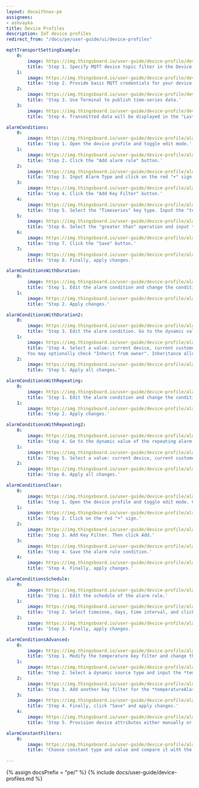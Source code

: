 ```yaml
---
layout: docwithnav-pe
assignees:
- ashvayka
title: Device Profiles
description: IoT device profiles
redirect_from: "/docs/pe/user-guide/ui/device-profiles"

mqttTransportSettingExample:
    0:
        image: https://img.thingsboard.io/user-guide/device-profile/device-profile-transport-setting-mqtt-example-1-pe.png
        title: 'Step 1. Specify MQTT device topic filter in the Device profile.'
    1:
        image: https://img.thingsboard.io/user-guide/device-profile/device-profile-transport-setting-mqtt-example-2-pe.png
        title: 'Step 2. Provide basic MQTT credentials for your device with the client id ‘c1’, username ‘t1’ and password ‘secret’.'
    2:
        image: https://img.thingsboard.io/user-guide/device-profile/device-profile-transport-setting-mqtt-example-3-pe.png
        title: 'Step 3. Use Terminal to publish time-series data.'
    3:
        image: https://img.thingsboard.io/user-guide/device-profile/device-profile-transport-setting-mqtt-example-4-pe.png
        title: 'Step 4. Transmitted data will be displayed in the "Last telemetry" tab of the device.'

alarmСonditions:
    0:
        image: https://img.thingsboard.io/user-guide/device-profile/alarm-example-1-step-1-pe.png
        title: 'Step 1. Open the device profile and toggle edit mode.'
    1:
        image: https://img.thingsboard.io/user-guide/device-profile/alarm-example-1-step-2-pe.png
        title: 'Step 2. Click the "Add alarm rule" button.'
    2:
        image: https://img.thingsboard.io/user-guide/device-profile/alarm-example-1-step-3-pe.png
        title: 'Step 3. Input Alarm Type and click on the red "+" sign.'
    3:
        image: https://img.thingsboard.io/user-guide/device-profile/alarm-example-1-step-4-pe.png
        title: 'Step 4. Click the "Add Key Filter" button.'
    4:
        image: https://img.thingsboard.io/user-guide/device-profile/alarm-example-1-step-5-pe.png
        title: 'Step 5. Select the "Timeseries" key type. Input the "temperature" key name. Change "Value type" to "Numeric". Click the "Add" button.'
    5:
        image: https://img.thingsboard.io/user-guide/device-profile/alarm-example-1-step-6-pe.png
        title: 'Step 6. Select the "greater than" operation and input the threshold value. Click "Add".'
    6:
        image: https://img.thingsboard.io/user-guide/device-profile/alarm-example-1-step-7-pe.png
        title: 'Step 7. Click the "Save" button.'
    7:
        image: https://img.thingsboard.io/user-guide/device-profile/alarm-example-1-step-8-pe.png
        title: 'Step 8. Finally, apply changes.'

alarmСonditionsWithDuration:
    0:
        image: https://img.thingsboard.io/user-guide/device-profile/alarm-example-2-step-1-pe.png
        title: 'Step 1. Edit the alarm condition and change the condition type to "Duration". Specify duration value and unit. Save the condition.'
    1:
        image: https://img.thingsboard.io/user-guide/device-profile/alarm-example-2-step-2-pe.png
        title: 'Step 2. Apply changes.'

alarmСonditionsWithDuration2:
    0:
        image: https://img.thingsboard.io/user-guide/device-profile/alarm-example-2-step-4-pe.png
        title: 'Step 3. Edit the alarm condition. Go to the dynamic value of the alarm delay by pressing the "Switch to dynamic value" button;'
    1:
        image: https://img.thingsboard.io/user-guide/device-profile/alarm-example-2-step-5-pe.png
        title: 'Step 4. Select a value: current device, current customer or current tenant. And specify the attribute from which the alarm threshold value will be taken.
        You may optionally check "Inherit from owner". Inheritance allows to take the threshold value from customer if it is not set on the device level. If the attribute value is not set on both device and customer levels, rule will take the value from the tenant attributes;'
    2:
        image: https://img.thingsboard.io/user-guide/device-profile/alarm-example-2-step-6-pe.png
        title: 'Step 5. Apply all changes.'

alarmСonditionsWithRepeating:
    0:
        image: https://img.thingsboard.io/user-guide/device-profile/alarm-example-3-step-1-pe.png
        title: 'Step 1. Edit the alarm condition and change the condition type to "Repeating". Specify "3" as "Count of events" to trigger the alarm. This value will be used by default, if no attribute is set for your device. Save the condition.'
    1:
        image: https://img.thingsboard.io/user-guide/device-profile/alarm-example-3-step-2-pe.png
        title: 'Step 2. Apply changes.'

alarmСonditionsWithRepeating2:
    0:
        image: https://img.thingsboard.io/user-guide/device-profile/alarm-example-3-step-3-pe.png
        title: 'Step 4. Go to the dynamic value of the repeating alarm condition by pressing the "Switch to dynamic value" button;'
    1:
        image: https://img.thingsboard.io/user-guide/device-profile/alarm-example-3-step-4-pe.png
        title: 'Step 5. Select a value: current device, current customer or current tenant. And specify the attribute from which the value will be taken, how many times the threshold value must be exceeded for an alarm to be triggered. You may optionally check "Inherit from owner". Inheritance allows to take the threshold value from customer if it is not set on the device level. If the attribute value is not set on both device and customer levels, rule will take the value from the tenant attributes;'
    2:
        image: https://img.thingsboard.io/user-guide/device-profile/alarm-example-3-step-5-pe.png
        title: 'Step 6. Apply all changes.'

alarmСonditionsClear:
    0:
        image: https://img.thingsboard.io/user-guide/device-profile/alarm-example-4-step-1-pe.png
        title: 'Step 1. Open the device profile and toggle edit mode. Click the "Add clear condition" button.'
    1:
        image: https://img.thingsboard.io/user-guide/device-profile/alarm-example-4-step-2-pe.png
        title: 'Step 2. Click on the red "+" sign.'
    2:
        image: https://img.thingsboard.io/user-guide/device-profile/alarm-example-4-step-3-pe.png
        title: 'Step 3. Add Key Filter. Then click Add.'
    3:
        image: https://img.thingsboard.io/user-guide/device-profile/alarm-example-4-step-4-pe.png
        title: 'Step 4. Save the alarm rule condition.'
    4:
        image: https://img.thingsboard.io/user-guide/device-profile/alarm-example-4-step-5-pe.png
        title: 'Step 4. Finally, apply changes.'

alarmСonditionsSchedule:
    0:
        image: https://img.thingsboard.io/user-guide/device-profile/alarm-example-5-step-1-pe.png
        title: 'Step 1. Edit the schedule of the alarm rule.'
    1:
        image: https://img.thingsboard.io/user-guide/device-profile/alarm-example-5-step-2-pe.png
        title: 'Step 2. Select timezone, days, time interval, and click "Save".'
    2:
        image: https://img.thingsboard.io/user-guide/device-profile/alarm-example-5-step-3-pe.png
        title: 'Step 3. Finally, apply changes.'

alarmСonditionsAdvanced:
    0:
        image: https://img.thingsboard.io/user-guide/device-profile/alarm-example-6-step-1-pe.png  
        title: 'Step 1. Modify the temperature key filter and change the value type to dynamic.'
    1:
        image: https://img.thingsboard.io/user-guide/device-profile/alarm-example-6-step-2-pe.png
        title: 'Step 2. Select a dynamic source type and input the *temperatureAlarmThreshold*, then click "Update". You may optionally check "Inherit from owner". Inheritance allows to take the threshold value from customer if it is not set on the device level. If the attribute value is not set on both device and customer levels, rule will take the value from the tenant attributes.'
    2:
        image: https://img.thingsboard.io/user-guide/device-profile/alarm-example-6-step-3-pe.png
        title: 'Step 3. Add another key filter for the *temperatureAlarmFlag*, then click "Add".'
    3:
        image: https://img.thingsboard.io/user-guide/device-profile/alarm-example-6-step-4-pe.png
        title: 'Step 4. Finally, click "Save" and apply changes.'
    4:
        image: https://img.thingsboard.io/user-guide/device-profile/alarm-example-6-step-5-pe.png
        title: 'Step 5. Provision device attributes either manually or via the script.'

alarmСonstantFilters:
    0:
        image: https://img.thingsboard.io/user-guide/device-profile/alarm-example-7-step-1-pe.png
        title: 'Choose constant type and value and compare it with the value of the tenant or customer attribute. Apply all changes.'
      
---
```


{% assign docsPrefix = "pe/" %}
{% include docs/user-guide/device-profiles.md %}